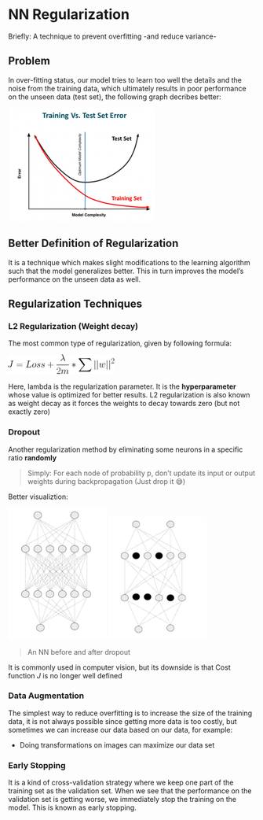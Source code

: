 # NN Regularization
Briefly: A technique to prevent overfitting -and reduce variance-

## Problem
 In over-fitting status, our model tries to learn too well the details and the noise from the training data, which ultimately results in poor performance on the unseen data (test set), the following graph decribes better:

<img src="../res/Overfitting.png" width="300"  />

## Better Definition of Regularization
It is a technique which makes slight modifications to the learning algorithm such that the model generalizes better. This in turn improves the model’s performance on the unseen data as well.

## Regularization Techniques

### L2 Regularization (Weight decay)
The most common type of regularization, given by following formula:

<img src="../res/CostL2.png" height="40"  />

Here, lambda is the regularization parameter. It is the **hyperparameter** whose value is optimized for better results. L2 regularization is also known as weight decay as it forces the weights to decay towards zero (but not exactly zero)

### Dropout
Another regularization method by eliminating some neurons in a specific ratio **randomly** 

> Simply: For each node of probability p, don’t update its input or output weights during backpropagation (Just drop it 😅)

Better visualiztion:
<p float="left">
    <img src="../res/NNWithoutDropout.JPG" width="200"  />
    <img src="../res/NNWithDropout.JPG" width="200"  />
</p>

> An NN before and after dropout

It is commonly used in computer vision, but its downside is that Cost function _J_ is no longer well defined


### Data Augmentation
The simplest way to reduce overfitting is to increase the size of the training data, it is not always possible since getting more data is too costly, but sometimes we can increase our data based on our data, for example:

* Doing transformations on images can maximize our data set

### Early Stopping
It is a kind of cross-validation strategy where we keep one part of the training set as the validation set. When we see that the performance on the validation set is getting worse, we immediately stop the training on the model. This is known as early stopping.
